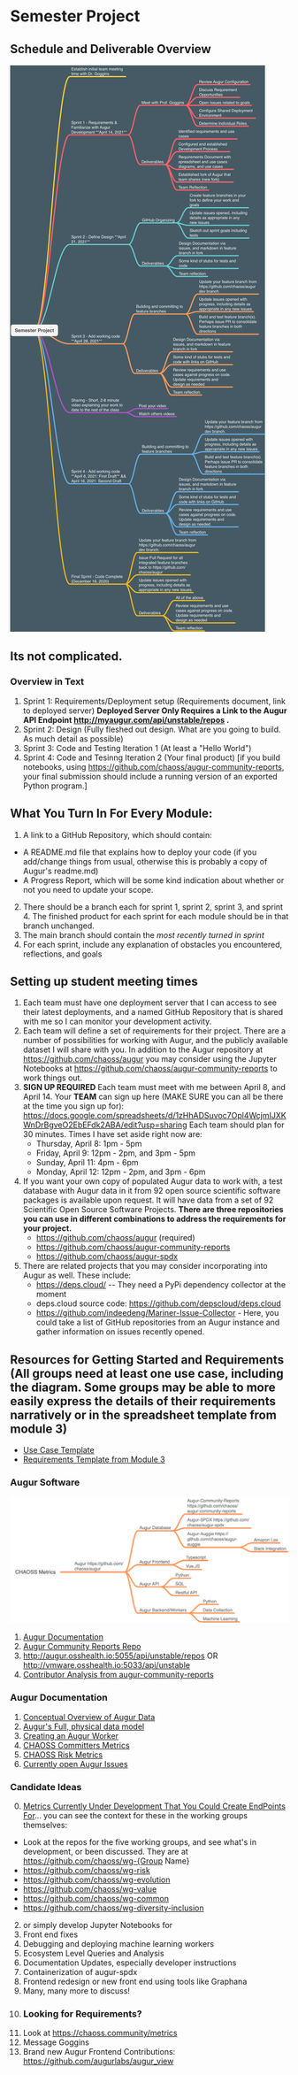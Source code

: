 # Semester Project

## Schedule and Deliverable Overview
![](./images/semester-project.md.png)

## Its not complicated. 

### Overview in Text
1. Sprint 1: Requirements/Deployment setup (Requirements document, link to deployed server) **Deployed Server Only Requires a Link to the Augur API Endpoint http://myaugur.com/api/unstable/repos .**
2. Sprint 2: Design (Fully fleshed out design. What are you going to build. As much detail as possible)
3. Sprint 3: Code and Testing Iteration 1 (At least a "Hello World")
4. Sprint 4: Code and Tesinng Iteration 2 (Your final product) [if you build notebooks, using https://github.com/chaoss/augur-community-reports, your final submission should include a running version of an exported Python program.]

## What You Turn In For Every Module: 
1. A link to a GitHub Repository, which should contain: 
  - A README.md file that explains how to deploy your code (if you add/change things from usual, otherwise this is probably a copy of Augur's readme.md)
  - A Progress Report, which will be some kind indication about whether or not you need to update your scope. 
2. There should be a branch each for sprint 1, sprint 2, sprint 3, and sprint 4. The finished product for each sprint for each module should be in that branch unchanged.
3. The main branch should contain the *most recently turned in sprint*
4. For each sprint, include any explanation of obstacles you encountered, reflections, and goals

## Setting up student meeting times
1. Each team must have one deployment server that I can access to see their latest deployments, and a named GitHub Repository that is shared with me so I can monitor your development activity.  
2. Each team will define a set of requirements for their project. There are a number of possibilities for working with Augur, and the publicly available dataset I will share with you. In addition to the Augur repository at https://github.com/chaoss/augur you may consider using the Jupyter Notebooks at https://github.com/chaoss/augur-community-reports to work things out. 
3. **SIGN UP REQUIRED** Each team must meet with me between April 8, and April 14. Your **TEAM** can sign up here (MAKE SURE you can all be there at the time you sign up for): https://docs.google.com/spreadsheets/d/1zHhADSuvoc7Opl4WcjmIJXKWnDrBgveO2EbEFdk2ABA/edit?usp=sharing Each team should plan for 30 minutes. Times I have set aside right now are: 
    - Thursday, April 8: 1pm - 5pm
    - Friday, April 9: 12pm - 2pm, and 3pm - 5pm 
    - Sunday, April 11: 4pm - 6pm 
    - Monday, April 12: 12pm - 2pm, and 3pm - 6pm 
4. If you want your own copy of populated Augur data to work with, a test database with Augur data in it from 92 open source scientific software packages is available upon request.  It will have data from a set of 92 Scientific Open Source Software Projects. **There are three repositories you can use in different combinations to address the requirements for your project.**
    - https://github.com/chaoss/augur (required)
    - https://github.com/chaoss/augur-community-reports 
    - https://github.com/chaoss/augur-spdx 
5. There are related projects that you may consider incorporating into Augur as well. These include: 
    - https://deps.cloud/ -- They need a PyPi dependency collector at the moment
    - deps.cloud source code: https://github.com/depscloud/deps.cloud
    - https://github.com/indeedeng/Mariner-Issue-Collector - Here, you could take a list of GitHub repositories from an Augur instance and gather information on issues recently opened. 

## Resources for Getting Started and Requirements (All groups need at least one use case, including the diagram. Some groups may be able to more easily express the details of their requirements narratively or in the spreadsheet template from module 3)
 - [Use Case Template](./_use-case-template.md)
 - [Requirements Template from Module 3](https://github.com/MUSoftwareEngineering/CS-4320/blob/master/03-requirements/readings/requirements-template.xlsx)

### Augur Software
![](./images/augur-map.png)
1. [Augur Documentation](https://oss-augur.readthedocs.io/en/dev/)
2. [Augur Community Reports Repo](https://github.com/chaoss/augur-community-reports)
3. http://augur.osshealth.io:5055/api/unstable/repos OR http://vmware.osshealth.io:5033/api/unstable
4. [Contributor Analysis from augur-community-reports](https://docs.google.com/presentation/d/1rLuEROyKlujjPd9AEQ5z1v0V1WPYagv454SBHFNpRDU/edit#slide=id.g8b77fbdb00_0_5)

### Augur Documentation
1. [Conceptual Overview of Augur Data](http://www.augurlabs.io/under-the-hood-with-augurs-data/)
2. [Augur's Full, physical data model](http://www.augurlabs.io/augurs-full-physical-data-model/)
3. [Creating an Augur Worker](http://www.augurlabs.io/learn-how-to-create-an-augur-worker/)
4. [CHAOSS Committers Metrics](https://chaoss.community/metric-committers/)
5. [CHAOSS Risk Metrics](https://chaoss.community/metrics/#user-content-focus-area---business-risk)
6. [Currently open Augur Issues](https://github.com/chaoss/augur/issues)

### Candidate Ideas
0. [Metrics Currently Under Development That You Could Create EndPoints For](https://docs.google.com/spreadsheets/d/1tAGzUiZ9jdORKCnoDQJkOU8tQsZDCZVjcWqXYOSAFmE/edit#gid=1004270137)... you can see the context for these in the working groups themselves: 
 - Look at the repos for the five working groups, and see what's in development, or been discussed.  They are at https://github.com/chaoss/wg-{Group Name} 
 - https://github.com/chaoss/wg-risk
 - https://github.com/chaoss/wg-evolution
 - https://github.com/chaoss/wg-value
 - https://github.com/chaoss/wg-common
 - https://github.com/chaoss/wg-diversity-inclusion
2. or simply develop Jupyter Notebooks for
3. Front end fixes
4. Debugging and deploying machine learning workers
5. Ecosystem Level Queries and Analysis
6. Documentation Updates, especially developer instructions
7. Containerization of augur-spdx
8. Frontend redesign or new front end using tools like Graphana 
9. Many, many more to discuss!
10. ### Looking for Requirements? 
11. Look at https://chaoss.community/metrics
12. Message Goggins
14. Brand new Augur Frontend Contributions: https://github.com/augurlabs/augur_view
